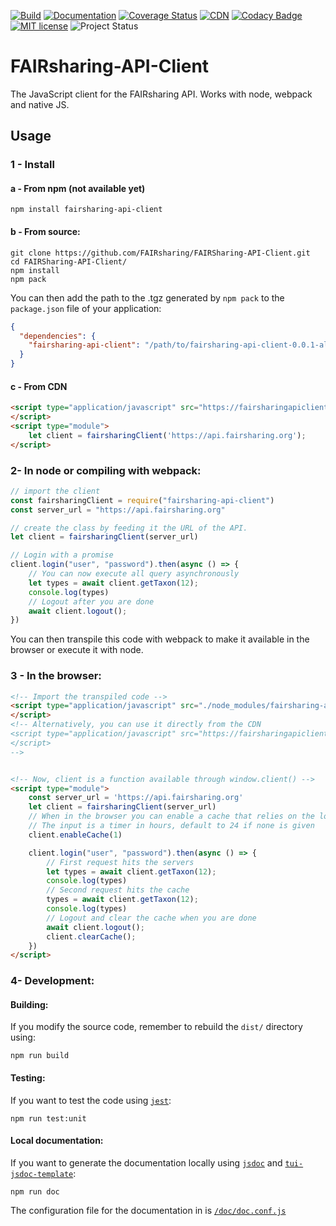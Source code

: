 [![Build](https://github.com/FAIRsharing/FAIRSharing-API-Client/actions/workflows/unit_tests.yml/badge.svg)](https://github.com/FAIRsharing/FAIRSharing-API-Client/actions/workflows/unit_tests.yml)
[![Documentation](https://api.netlify.com/api/v1/badges/edd1e884-83d9-46f4-902c-b4078c3acc22/deploy-status)](https://fairsharingapidoc.netlify.app)
[![Coverage Status](https://coveralls.io/repos/github/FAIRsharing/FAIRSharing-API-Client/badge.svg?branch=main)](https://coveralls.io/github/FAIRsharing/FAIRSharing-API-Client?branch=main)
[![CDN](https://img.shields.io/badge/CDN-netlify-success)](https://fairsharingapiclientcdn.netlify.app/index.js)
[![Codacy Badge](https://app.codacy.com/project/badge/Grade/caedac1ab73341759acc2b815aaff355)](https://www.codacy.com/gh/FAIRsharing/FAIRSharing-API-Client/dashboard?utm_source=github.com&amp;utm_medium=referral&amp;utm_content=FAIRsharing/FAIRSharing-API-Client&amp;utm_campaign=Badge_Grade)
[![MIT license](https://img.shields.io/badge/License-MIT-blue.svg)](https://lbesson.mit-license.org/)
![Project Status](https://img.shields.io/badge/status-alpha-orange)



# FAIRsharing-API-Client

The JavaScript client for the FAIRsharing API. Works with node, webpack and native JS.

## Usage

### 1 - Install 

#### a - From npm (not available yet)
```shell
npm install fairsharing-api-client
```

#### b - From source:
```shell
git clone https://github.com/FAIRsharing/FAIRSharing-API-Client.git
cd FAIRSharing-API-Client/
npm install
npm pack
```
You can then add the path to the .tgz generated by `npm pack` to the `package.json` file of your application:

```json
{
  "dependencies": {
    "fairsharing-api-client": "/path/to/fairsharing-api-client-0.0.1-alpha.0.tgz"
  }
}
```

#### c - From CDN
```html
<script type="application/javascript" src="https://fairsharingapiclientcdn.netlify.app/index.js">
</script>
<script type="module">
    let client = fairsharingClient('https://api.fairsharing.org');
</script>
```

###  2- In node or compiling with webpack:
```js
// import the client
const fairsharingClient = require("fairsharing-api-client")  
const server_url = "https://api.fairsharing.org"

// create the class by feeding it the URL of the API.
let client = fairsharingClient(server_url)

// Login with a promise
client.login("user", "password").then(async () => {
    // You can now execute all query asynchronously
    let types = await client.getTaxon(12);
    console.log(types)
    // Logout after you are done
    await client.logout();
})
```
You can then transpile this code with webpack to make it available in the browser or execute it with node.

### 3 - In the browser:
```html
<!-- Import the transpiled code -->
<script type="application/javascript" src="./node_modules/fairsharing-api-client/dist/index.js">
</script>
<!-- Alternatively, you can use it directly from the CDN 
<script type="application/javascript" src="https://fairsharingapiclientcdn.netlify.app/index.js">
</script>
-->


<!-- Now, client is a function available through window.client() -->
<script type="module">
    const server_url = 'https://api.fairsharing.org'
    let client = fairsharingClient(server_url)
    // When in the browser you can enable a cache that relies on the localStorage
    // The input is a timer in hours, default to 24 if none is given
    client.enableCache(1)

    client.login("user", "password").then(async () => {
        // First request hits the servers
        let types = await client.getTaxon(12);
        console.log(types)
        // Second request hits the cache
        types = await client.getTaxon(12);
        console.log(types)
        // Logout and clear the cache when you are done
        await client.logout();
        client.clearCache();
    })
</script>
```

### 4- Development:

#### Building:
If you modify the source code, remember to rebuild the `dist/` directory using:
```shell
npm run build
```

#### Testing:
If you want to test the code using [`jest`](https://github.com/facebook/jest):
```shell
npm run test:unit
```

#### Local documentation:
If you want to generate the documentation locally using [`jsdoc`](https://github.com/jsdoc/jsdoc) 
and [`tui-jsdoc-template`](https://github.com/nhn/tui.jsdoc-template):
```shell
npm run doc
```
The configuration file for the documentation in is [`/doc/doc.conf.js`](https://github.com/FAIRsharing/FAIRSharing-API-Client/tree/main/doc)
